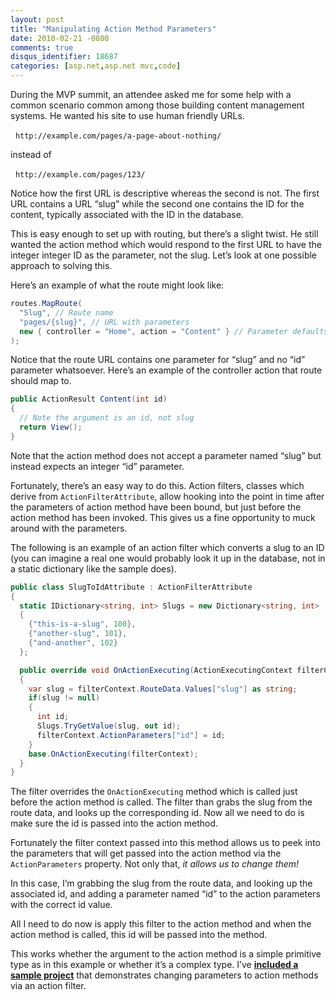 ```yaml
---
layout: post
title: "Manipulating Action Method Parameters"
date: 2010-02-21 -0800
comments: true
disqus_identifier: 18687
categories: [asp.net,asp.net mvc,code]
---
```

During the MVP summit, an attendee asked me for some help with a common
scenario common among those building content management systems. He
wanted his site to use human friendly URLs.

  `http://example.com/pages/a-page-about-nothing/`

instead of

  `http://example.com/pages/123/`

Notice how the first URL is descriptive whereas the second is not. The
first URL contains a URL “slug” while the second one contains the ID for
the content, typically associated with the ID in the database.

This is easy enough to set up with routing, but there’s a slight twist.
He still wanted the action method which would respond to the first URL
to have the integer integer ID as the parameter, not the slug. Let’s
look at one possible approach to solving this.

Here’s an example of what the route might look like:

```csharp
routes.MapRoute(
  "Slug", // Route name
  "pages/{slug}", // URL with parameters
  new { controller = "Home", action = "Content" } // Parameter defaults
);
```

Notice that the route URL contains one parameter for “slug” and no “id”
parameter whatsoever. Here’s an example of the controller action that
route should map to.

```csharp
public ActionResult Content(int id)
{
  // Note the argument is an id, not slug
  return View();
}
```

Note that the action method does not accept a parameter named “slug” but
instead expects an integer “id” parameter.

Fortunately, there’s an easy way to do this. Action filters, classes
which derive from `ActionFilterAttribute`, allow hooking into the point
in time after the parameters of action method have been bound, but just
before the action method has been invoked. This gives us a fine
opportunity to muck around with the parameters.

The following is an example of an action filter which converts a slug to
an ID (you can imagine a real one would probably look it up in the
database, not in a static dictionary like the sample does).

```csharp
public class SlugToIdAttribute : ActionFilterAttribute
{
  static IDictionary<string, int> Slugs = new Dictionary<string, int>
  {
    {"this-is-a-slug", 100}, 
    {"another-slug", 101}, 
    {"and-another", 102}
  };

  public override void OnActionExecuting(ActionExecutingContext filterContext)
  {
    var slug = filterContext.RouteData.Values["slug"] as string;
    if(slug != null)
    {
      int id;
      Slugs.TryGetValue(slug, out id);
      filterContext.ActionParameters["id"] = id;
    }
    base.OnActionExecuting(filterContext);
  }
}
```

The filter overrides the `OnActionExecuting` method which is called just
before the action method is called. The filter than grabs the slug from
the route data, and looks up the corresponding id. Now all we need to do
is make sure the id is passed into the action method.

Fortunately the filter context passed into this method allows us to peek
into the parameters that will get passed into the action method via the
`ActionParameters` property. Not only that, *it allows us to change
them!*

In this case, I’m grabbing the slug from the route data, and looking up
the associated id, and adding a parameter named “id” to the action
parameters with the correct id value.

All I need to do now is apply this filter to the action method and when
the action method is called, this id will be passed into the method.

This works whether the argument to the action method is a simple
primitive type as in this example or whether it’s a complex type. I’ve
**[included a sample
project](http://code.haacked.com/mvc-2/ActionParameterManipulationDemo.zip "Sample Demo")**
that demonstrates changing parameters to action methods via an action
filter.

